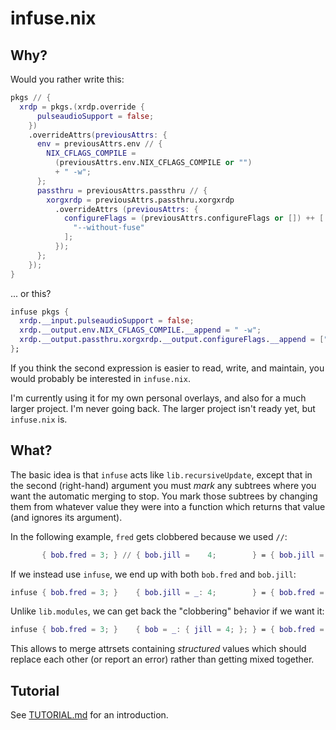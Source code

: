 # infuse.nix

## Why?

Would you rather write this:

```nix
pkgs // {
  xrdp = pkgs.(xrdp.override {
      pulseaudioSupport = false;
    })
    .overrideAttrs(previousAttrs: {
      env = previousAttrs.env // {
        NIX_CFLAGS_COMPILE =
          (previousAttrs.env.NIX_CFLAGS_COMPILE or "")
          + " -w";
      };
      passthru = previousAttrs.passthru // {
        xorgxrdp = previousAttrs.passthru.xorgxrdp
          .overrideAttrs (previousAttrs: {
            configureFlags = (previousAttrs.configureFlags or []) ++ [
              "--without-fuse"
            ];
          });
      };
    });
}
```

... or this?

```nix
infuse pkgs {
  xrdp.__input.pulseaudioSupport = false;
  xrdp.__output.env.NIX_CFLAGS_COMPILE.__append = " -w";
  xrdp.__output.passthru.xorgxrdp.__output.configureFlags.__append = ["--without-fuse"];
};
```

If you think the second expression is easier to read, write, and maintain, you
would probably be interested in `infuse.nix`.

I'm currently using it for my own personal overlays, and also for a much larger
project.  I'm never going back.  The larger project isn't ready yet, but
`infuse.nix` is.

## What?

The basic idea is that `infuse` acts like `lib.recursiveUpdate`, except that in
the second (right-hand) argument you must *mark* any subtrees where you want the
automatic merging to stop.  You mark those subtrees by changing them from
whatever value they were into a function which returns that value (and ignores
its argument).

In the following example, `fred` gets clobbered because we used `//`:

```nix
       { bob.fred = 3; } // { bob.jill =    4;        } = { bob.jill = 4; }
```

If we instead use `infuse`, we end up with both `bob.fred` and `bob.jill`:

```nix
infuse { bob.fred = 3; }    { bob.jill = _: 4;        } = { bob.fred = 3; bob.jill = 4; }
```

Unlike `lib.modules`, we can get back the "clobbering" behavior if we want it:

```nix
infuse { bob.fred = 3; }    { bob = _: { jill = 4; }; } = { bob.fred = 3; bob.jill = 4; }
```

This allows to merge attrsets containing *structured* values which should
replace each other (or report an error) rather than getting mixed together.

## Tutorial

See [TUTORIAL.md](TUTORIAL.md) for an introduction.
